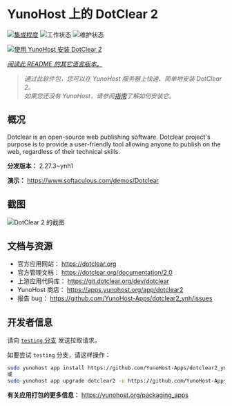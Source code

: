 <!--
注意：此 README 由 <https://github.com/YunoHost/apps/tree/master/tools/readme_generator> 自动生成
请勿手动编辑。
-->

# YunoHost 上的 DotClear 2

[![集成程度](https://dash.yunohost.org/integration/dotclear2.svg)](https://dash.yunohost.org/appci/app/dotclear2) ![工作状态](https://ci-apps.yunohost.org/ci/badges/dotclear2.status.svg) ![维护状态](https://ci-apps.yunohost.org/ci/badges/dotclear2.maintain.svg)

[![使用 YunoHost 安装 DotClear 2](https://install-app.yunohost.org/install-with-yunohost.svg)](https://install-app.yunohost.org/?app=dotclear2)

*[阅读此 README 的其它语言版本。](./ALL_README.md)*

> *通过此软件包，您可以在 YunoHost 服务器上快速、简单地安装 DotClear 2。*  
> *如果您还没有 YunoHost，请参阅[指南](https://yunohost.org/install)了解如何安装它。*

## 概况

Dotclear is an open-source web publishing software. Dotclear project's purpose is to provide a user-friendly tool allowing anyone to publish on the web, regardless of their technical skills.


**分发版本：** 2.27.3~ynh1

**演示：** <https://www.softaculous.com/demos/Dotclear>

## 截图

![DotClear 2 的截图](./doc/screenshots/ss2_dotclear.png)

## 文档与资源

- 官方应用网站： <https://dotclear.org>
- 官方管理文档： <https://dotclear.org/documentation/2.0>
- 上游应用代码库： <https://git.dotclear.org/dev/dotclear>
- YunoHost 商店： <https://apps.yunohost.org/app/dotclear2>
- 报告 bug： <https://github.com/YunoHost-Apps/dotclear2_ynh/issues>

## 开发者信息

请向 [`testing` 分支](https://github.com/YunoHost-Apps/dotclear2_ynh/tree/testing) 发送拉取请求。

如要尝试 `testing` 分支，请这样操作：

```bash
sudo yunohost app install https://github.com/YunoHost-Apps/dotclear2_ynh/tree/testing --debug
或
sudo yunohost app upgrade dotclear2 -u https://github.com/YunoHost-Apps/dotclear2_ynh/tree/testing --debug
```

**有关应用打包的更多信息：** <https://yunohost.org/packaging_apps>
